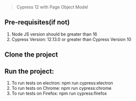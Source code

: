 > Cypress 12 with Page Object Model


 ##  Pre-requisites(if not) ##

1. Node JS version should be greater than 16
2. Cypress Version: 12.13.0 or greater than Cypress Version 10


##  Clone the project
## Run the project:

1. To run tests on electron: npm run cypress:electron
2. To run tests on Chrome: npm run cypress:chrome
3. To run tests on Firefox: npm run cypress:firefox

 
